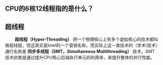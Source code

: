 ## CPU的6核12线程指的是什么？


## 超线程
&emsp;&emsp; **超线程（Hyper-Threading）** 把一个物理核心上有多个虚拟核心的技术都叫做超线程，但这其实是Intel的一个营销名称。而实际上这一类技术的（学术/技术）通行名称是 **同步多线程（SMT，Simultaneous Multithreading）** 技术。SMT技术初衷是通过提升CPU核心后端执行单元的利用率，来提升整体的并行性能。
